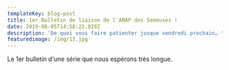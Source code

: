 ```yaml
---
templateKey: blog-post
title: 1er Bulletin de liaison de l'AMAP des Semeuses !
date: 2019-06-05T14:58:22.828Z
description: 'De quoi vous faire patienter jusque vendredi prochain… '
featuredimage: /img/13.jpg
---
```

Le 1er bulletin d'une série que nous espérons très longue.

